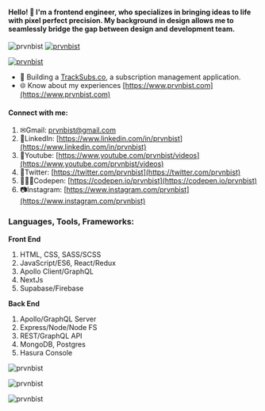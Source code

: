 
#### Hello! 👋 I'm a frontend engineer, who specializes in bringing ideas to life with pixel perfect precision. My background in design allows me to seamlessly bridge the gap between design and development team.

![prvnbist](https://komarev.com/ghpvc/?username=prvnbist&label=Profile%20views&color=0e75b6&style=flat)
[![prvnbist](https://img.shields.io/twitter/follow/prvnbist?logo=twitter&style=flat)](https://twitter.com/prvnbist)

[![prvnbist](https://github-profile-trophy.vercel.app/?username=prvnbist)](https://github.com/ryo-ma/github-profile-trophy)

- 🌱 Building a [TrackSubs.co](https://tracksubs.co), a subscription management application.
- 🌐 Know about my experiences [https://www.prvnbist.com](https://www.prvnbist.com)

#### Connect with me:
1. ✉Gmail: prvnbist@gmail.com
2. 📃LinkedIn: [https://www.linkedin.com/in/prvnbist](https://www.linkedin.com/in/prvnbist)
3. 🎥Youtube: [https://www.youtube.com/prvnbist/videos](https://www.youtube.com/prvnbist/videos)
4. 🐥Twitter: [https://twitter.com/prvnbist](https://twitter.com/prvnbist)
5. 👨🏽‍💻Codepen: [https://codepen.io/prvnbist](https://codepen.io/prvnbist)
6. 📷Instagram: [https://www.instagram.com/prvnbist](https://www.instagram.com/prvnbist)

### Languages, Tools, Frameworks:
**Front End**
 1. HTML, CSS, SASS/SCSS 
 2. JavaScript/ES6, React/Redux
 3. Apollo Client/GraphQL
 4. NextJs
 5. Supabase/Firebase

**Back End**

 1. Apollo/GraphQL Server
 2. Express/Node/Node FS
 3. REST/GraphQL API
 4. MongoDB, Postgres
 5. Hasura Console

![prvnbist](https://github-readme-stats.vercel.app/api/top-langs?username=prvnbist&show_icons=true&locale=en&layout=compact)

![prvnbist](https://github-readme-stats.vercel.app/api?username=prvnbist&show_icons=true&locale=en)

![prvnbist](https://github-readme-streak-stats.herokuapp.com/?user=prvnbist&)
